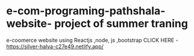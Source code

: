 # e-com-programing-pathshala-website- project of summer traning
e-coomerce website using Reactjs ,node, js ,bootstrap 
CLICK HERE -
https://silver-halva-c27e49.netlify.app/
